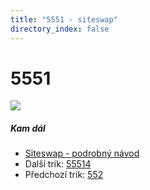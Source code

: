 ```yaml
---
title: "5551 - siteswap"
directory_index: false
---
```


# 5551

![](/animace/siteswap/5551.gif)

##### Kam dál

- [Siteswap - podrobný návod](/siteswap.html "Podrobné vysvětlení siteswapů..")
- Další trik: [55514](55514.html "Siteswap 55514")
- Předchozí trik: [552](552.html "Siteswap 552")


